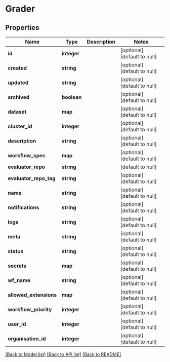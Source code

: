 # Grader

## Properties
Name | Type | Description | Notes
------------ | ------------- | ------------- | -------------
**id** | **integer** |  | [optional] [default to null]
**created** | **string** |  | [optional] [default to null]
**updated** | **string** |  | [optional] [default to null]
**archived** | **boolean** |  | [optional] [default to null]
**dataset** | **map** |  | [optional] [default to null]
**cluster_id** | **integer** |  | [optional] [default to null]
**description** | **string** |  | [optional] [default to null]
**workflow_spec** | **map** |  | [optional] [default to null]
**evaluator_repo** | **string** |  | [default to null]
**evaluator_repo_tag** | **string** |  | [optional] [default to null]
**name** | **string** |  | [optional] [default to null]
**notifications** | **string** |  | [optional] [default to null]
**logs** | **string** |  | [optional] [default to null]
**meta** | **string** |  | [optional] [default to null]
**status** | **string** |  | [optional] [default to null]
**secrets** | **map** |  | [optional] [default to null]
**wf_name** | **string** |  | [optional] [default to null]
**allowed_extensions** | **map** |  | [optional] [default to null]
**workflow_priority** | **integer** |  | [optional] [default to null]
**user_id** | **integer** |  | [optional] [default to null]
**organisation_id** | **integer** |  | [optional] [default to null]

[[Back to Model list]](../README.md#documentation-for-models) [[Back to API list]](../README.md#documentation-for-api-endpoints) [[Back to README]](../README.md)


